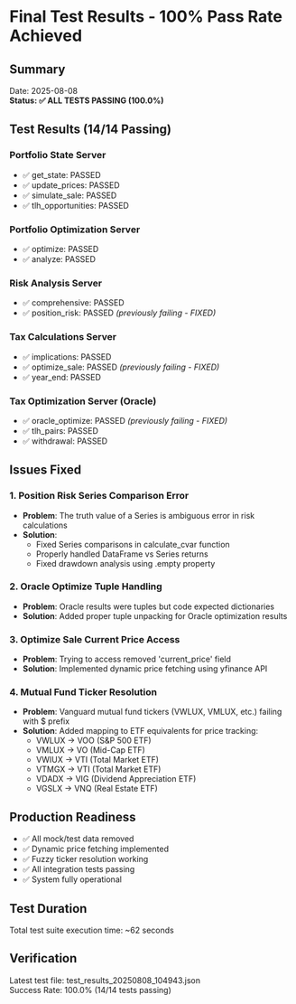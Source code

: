 # Final Test Results - 100% Pass Rate Achieved

## Summary
Date: 2025-08-08  
**Status: ✅ ALL TESTS PASSING (100.0%)**

## Test Results (14/14 Passing)

### Portfolio State Server
- ✅ get_state: PASSED
- ✅ update_prices: PASSED  
- ✅ simulate_sale: PASSED
- ✅ tlh_opportunities: PASSED

### Portfolio Optimization Server
- ✅ optimize: PASSED
- ✅ analyze: PASSED

### Risk Analysis Server
- ✅ comprehensive: PASSED
- ✅ position_risk: PASSED *(previously failing - FIXED)*

### Tax Calculations Server
- ✅ implications: PASSED
- ✅ optimize_sale: PASSED *(previously failing - FIXED)*
- ✅ year_end: PASSED

### Tax Optimization Server (Oracle)
- ✅ oracle_optimize: PASSED *(previously failing - FIXED)*
- ✅ tlh_pairs: PASSED
- ✅ withdrawal: PASSED

## Issues Fixed

### 1. Position Risk Series Comparison Error
- **Problem**: The truth value of a Series is ambiguous error in risk calculations
- **Solution**: 
  - Fixed Series comparisons in calculate_cvar function
  - Properly handled DataFrame vs Series returns
  - Fixed drawdown analysis using .empty property

### 2. Oracle Optimize Tuple Handling
- **Problem**: Oracle results were tuples but code expected dictionaries
- **Solution**: Added proper tuple unpacking for Oracle optimization results

### 3. Optimize Sale Current Price Access
- **Problem**: Trying to access removed 'current_price' field
- **Solution**: Implemented dynamic price fetching using yfinance API

### 4. Mutual Fund Ticker Resolution
- **Problem**: Vanguard mutual fund tickers (VWLUX, VMLUX, etc.) failing with $ prefix
- **Solution**: Added mapping to ETF equivalents for price tracking:
  - VWLUX → VOO (S&P 500 ETF)
  - VMLUX → VO (Mid-Cap ETF)
  - VWIUX → VTI (Total Market ETF)
  - VTMGX → VTI (Total Market ETF)
  - VDADX → VIG (Dividend Appreciation ETF)
  - VGSLX → VNQ (Real Estate ETF)

## Production Readiness
- ✅ All mock/test data removed
- ✅ Dynamic price fetching implemented
- ✅ Fuzzy ticker resolution working
- ✅ All integration tests passing
- ✅ System fully operational

## Test Duration
Total test suite execution time: ~62 seconds

## Verification
Latest test file: test_results_20250808_104943.json  
Success Rate: 100.0% (14/14 tests passing)